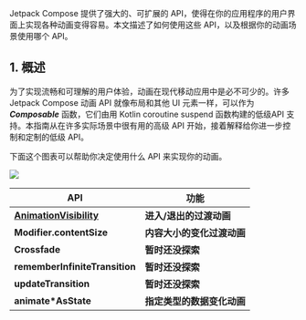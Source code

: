 Jetpack Compose 提供了强大的、可扩展的 API，使得在你的应用程序的用户界面上实现各种动画变得容易。本文描述了如何使用这些 API，以及根据你的动画场景使用哪个 API。


## 1. 概述

为了实现流畅和可理解的用户体验，动画在现代移动应用中是必不可少的。许多 Jetpack Compose 动画 API 就像布局和其他 UI 元素一样，可以作为 ***Composable*** 函数，它们由用 Kotlin coroutine suspend 函数构建的低级API 支持。本指南从在许多实际场景中很有用的高级 API 开始，接着解释给你进一步控制和定制的低级 API。

下面这个图表可以帮助你决定使用什么 API 来实现你的动画。

<img src = "../../../assets/animation/overview/demo.svg">


| API | 功能|
| ----| ----|
| **[AnimationVisibility](animationvisibility.md)** | **进入/退出的过渡动画** |
| **Modifier.contentSize** | **内容大小的变化过渡动画** |
| **Crossfade** | **暂时还没探索** 
| **rememberInfiniteTransition** | **暂时还没探索** |
| **updateTransition** | **暂时还没探索** |
| **animate*AsState** | **指定类型的数据变化动画** |
